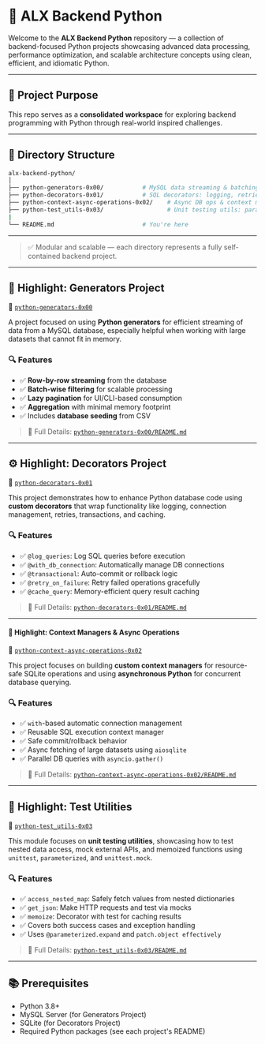 # 🧠 ALX Backend Python

Welcome to the **ALX Backend Python** repository — a collection of backend-focused Python projects showcasing advanced data processing, performance optimization, and scalable architecture concepts using clean, efficient, and idiomatic Python.

---

## 🚀 Project Purpose

This repo serves as a **consolidated workspace** for exploring backend programming with Python through real-world inspired challenges.

---

## 📁 Directory Structure

```bash
alx-backend-python/
│
├── python-generators-0x00/           # MySQL data streaming & batching with generators
├── python-decorators-0x01/           # SQL decorators: logging, retries, caching, and connection handling
├── python-context-async-operations-0x02/    # Async DB ops & context managers (SQLite + aiosqlite)
├── python-test_utils-0x03/                  # Unit testing utils: parameterized, mocking, memoization
|
└── README.md                         # You're here
```
---
> ✅ Modular and scalable — each directory represents a fully self-contained backend project.

---

## 🐍 Highlight: Generators Project

📁 [`python-generators-0x00`](./python-generators-0x00)

A project focused on using **Python generators** for efficient streaming of data from a MySQL database, especially helpful when working with large datasets that cannot fit in memory.

### 🔍 Features
- ✅ **Row-by-row streaming** from the database
- ✅ **Batch-wise filtering** for scalable processing
- ✅ **Lazy pagination** for UI/CLI-based consumption
- ✅ **Aggregation** with minimal memory footprint
- ✅ Includes **database seeding** from CSV

> 📘 Full Details: [`python-generators-0x00/README.md`](./python-generators-0x00/README.md)

---

## ⚙️ Highlight: Decorators Project

📁 [`python-decorators-0x01`](./python-decorators-0x01)

This project demonstrates how to enhance Python database code using **custom decorators** that wrap functionality like logging, connection management, retries, transactions, and caching.

### 🔍 Features
- ✅ `@log_queries`: Log SQL queries before execution
- ✅ `@with_db_connection`: Automatically manage DB connections
- ✅ `@transactional`: Auto-commit or rollback logic
- ✅ `@retry_on_failure`: Retry failed operations gracefully
- ✅ `@cache_query`: Memory-efficient query result caching

> 📘 Full Details: [`python-decorators-0x01/README.md`](./python-decorators-0x01/README.md)

---

#### 🔁 Highlight: Context Managers & Async Operations

📁 [`python-context-async-operations-0x02`](./python-context-async-operations-0x02)

This project focuses on building **custom context managers** for resource-safe SQLite operations and using **asynchronous Python** for concurrent database querying.

### 🔍 Features
- ✅ `with`-based automatic connection management
- ✅ Reusable SQL execution context manager
- ✅ Safe commit/rollback behavior
- ✅ Async fetching of large datasets using `aiosqlite`
- ✅ Parallel DB queries with `asyncio.gather()`

> 📘 Full Details: [`python-context-async-operations-0x02/README.md`](./python-context-async-operations-0x02/README.md)

---

## 🧪 Highlight: Test Utilities
📁 [`python-test_utils-0x03`](./python-test_utils-0x03)

This module focuses on **unit testing utilities**, showcasing how to test nested data access, mock external APIs, and memoized functions using `unittest`, `parameterized`, and `unittest.mock`.

### 🔍 Features
- ✅ `access_nested_map`: Safely fetch values from nested dictionaries
- ✅ `get_json`: Make HTTP requests and test via mocks
- ✅ `memoize`: Decorator with test for caching results
- ✅ Covers both success cases and exception handling
- ✅ Uses `@parameterized.expand` and `patch.object effectively`

> 📘 Full Details: [`python-test_utils-0x03/README.md`](./python-test_utils-0x03/README.md)

---
## 📚 Prerequisites

- Python 3.8+  
- MySQL Server (for Generators Project)  
- SQLite (for Decorators Project)  
- Required Python packages (see each project's README)

